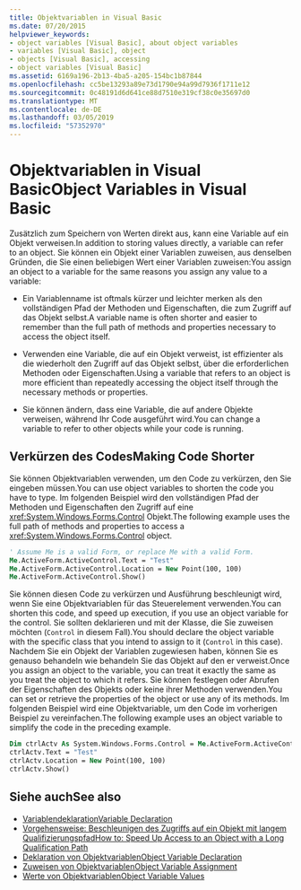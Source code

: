 ```yaml
---
title: Objektvariablen in Visual Basic
ms.date: 07/20/2015
helpviewer_keywords:
- object variables [Visual Basic], about object variables
- variables [Visual Basic], object
- objects [Visual Basic], accessing
- object variables [Visual Basic]
ms.assetid: 6169a196-2b13-4ba5-a205-154bc1b87844
ms.openlocfilehash: cc5be13293a89e73d1790e94a99d7936f1711e12
ms.sourcegitcommit: 0c48191d6d641ce88d7510e319cf38c0e35697d0
ms.translationtype: MT
ms.contentlocale: de-DE
ms.lasthandoff: 03/05/2019
ms.locfileid: "57352970"
---
```

# <a name="object-variables-in-visual-basic"></a><span data-ttu-id="206b3-102">Objektvariablen in Visual Basic</span><span class="sxs-lookup"><span data-stu-id="206b3-102">Object Variables in Visual Basic</span></span>

<span data-ttu-id="206b3-103">Zusätzlich zum Speichern von Werten direkt aus, kann eine Variable auf ein Objekt verweisen.</span><span class="sxs-lookup"><span data-stu-id="206b3-103">In addition to storing values directly, a variable can refer to an object.</span></span> <span data-ttu-id="206b3-104">Sie können ein Objekt einer Variablen zuweisen, aus denselben Gründen, die Sie einen beliebigen Wert einer Variablen zuweisen:</span><span class="sxs-lookup"><span data-stu-id="206b3-104">You assign an object to a variable for the same reasons you assign any value to a variable:</span></span>

- <span data-ttu-id="206b3-105">Ein Variablenname ist oftmals kürzer und leichter merken als den vollständigen Pfad der Methoden und Eigenschaften, die zum Zugriff auf das Objekt selbst.</span><span class="sxs-lookup"><span data-stu-id="206b3-105">A variable name is often shorter and easier to remember than the full path of methods and properties necessary to access the object itself.</span></span>

- <span data-ttu-id="206b3-106">Verwenden eine Variable, die auf ein Objekt verweist, ist effizienter als die wiederholt den Zugriff auf das Objekt selbst, über die erforderlichen Methoden oder Eigenschaften.</span><span class="sxs-lookup"><span data-stu-id="206b3-106">Using a variable that refers to an object is more efficient than repeatedly accessing the object itself through the necessary methods or properties.</span></span>

- <span data-ttu-id="206b3-107">Sie können ändern, dass eine Variable, die auf andere Objekte verweisen, während Ihr Code ausgeführt wird.</span><span class="sxs-lookup"><span data-stu-id="206b3-107">You can change a variable to refer to other objects while your code is running.</span></span>

## <a name="making-code-shorter"></a><span data-ttu-id="206b3-108">Verkürzen des Codes</span><span class="sxs-lookup"><span data-stu-id="206b3-108">Making Code Shorter</span></span>

<span data-ttu-id="206b3-109">Sie können Objektvariablen verwenden, um den Code zu verkürzen, den Sie eingeben müssen.</span><span class="sxs-lookup"><span data-stu-id="206b3-109">You can use object variables to shorten the code you have to type.</span></span> <span data-ttu-id="206b3-110">Im folgenden Beispiel wird den vollständigen Pfad der Methoden und Eigenschaften den Zugriff auf eine <xref:System.Windows.Forms.Control> Objekt.</span><span class="sxs-lookup"><span data-stu-id="206b3-110">The following example uses the full path of methods and properties to access a <xref:System.Windows.Forms.Control> object.</span></span>

```vb
' Assume Me is a valid Form, or replace Me with a valid Form.
Me.ActiveForm.ActiveControl.Text = "Test"
Me.ActiveForm.ActiveControl.Location = New Point(100, 100)
Me.ActiveForm.ActiveControl.Show()
```

<span data-ttu-id="206b3-111">Sie können diesen Code zu verkürzen und Ausführung beschleunigt wird, wenn Sie eine Objektvariablen für das Steuerelement verwenden.</span><span class="sxs-lookup"><span data-stu-id="206b3-111">You can shorten this code, and speed up execution, if you use an object variable for the control.</span></span> <span data-ttu-id="206b3-112">Sie sollten deklarieren und mit der Klasse, die Sie zuweisen möchten (`Control` in diesem Fall).</span><span class="sxs-lookup"><span data-stu-id="206b3-112">You should declare the object variable with the specific class that you intend to assign to it (`Control` in this case).</span></span> <span data-ttu-id="206b3-113">Nachdem Sie ein Objekt der Variablen zugewiesen haben, können Sie es genauso behandeln wie behandeln Sie das Objekt auf den er verweist.</span><span class="sxs-lookup"><span data-stu-id="206b3-113">Once you assign an object to the variable, you can treat it exactly the same as you treat the object to which it refers.</span></span> <span data-ttu-id="206b3-114">Sie können festlegen oder Abrufen der Eigenschaften des Objekts oder keine ihrer Methoden verwenden.</span><span class="sxs-lookup"><span data-stu-id="206b3-114">You can set or retrieve the properties of the object or use any of its methods.</span></span> <span data-ttu-id="206b3-115">Im folgenden Beispiel wird eine Objektvariable, um den Code im vorherigen Beispiel zu vereinfachen.</span><span class="sxs-lookup"><span data-stu-id="206b3-115">The following example uses an object variable to simplify the code in the preceding example.</span></span>

```vb
Dim ctrlActv As System.Windows.Forms.Control = Me.ActiveForm.ActiveControl
ctrlActv.Text = "Test"
ctrlActv.Location = New Point(100, 100)
ctrlActv.Show()
```

## <a name="see-also"></a><span data-ttu-id="206b3-116">Siehe auch</span><span class="sxs-lookup"><span data-stu-id="206b3-116">See also</span></span>

- [<span data-ttu-id="206b3-117">Variablendeklaration</span><span class="sxs-lookup"><span data-stu-id="206b3-117">Variable Declaration</span></span>](../../../../visual-basic/programming-guide/language-features/variables/variable-declaration.md)
- [<span data-ttu-id="206b3-118">Vorgehensweise: Beschleunigen des Zugriffs auf ein Objekt mit langem Qualifizierungspfad</span><span class="sxs-lookup"><span data-stu-id="206b3-118">How to: Speed Up Access to an Object with a Long Qualification Path</span></span>](../../../../visual-basic/programming-guide/language-features/variables/how-to-speed-up-access-to-an-object-with-a-long-qualification-path.md)
- [<span data-ttu-id="206b3-119">Deklaration von Objektvariablen</span><span class="sxs-lookup"><span data-stu-id="206b3-119">Object Variable Declaration</span></span>](../../../../visual-basic/programming-guide/language-features/variables/object-variable-declaration.md)
- [<span data-ttu-id="206b3-120">Zuweisen von Objektvariablen</span><span class="sxs-lookup"><span data-stu-id="206b3-120">Object Variable Assignment</span></span>](../../../../visual-basic/programming-guide/language-features/variables/object-variable-assignment.md)
- [<span data-ttu-id="206b3-121">Werte von Objektvariablen</span><span class="sxs-lookup"><span data-stu-id="206b3-121">Object Variable Values</span></span>](../../../../visual-basic/programming-guide/language-features/variables/object-variable-values.md)
